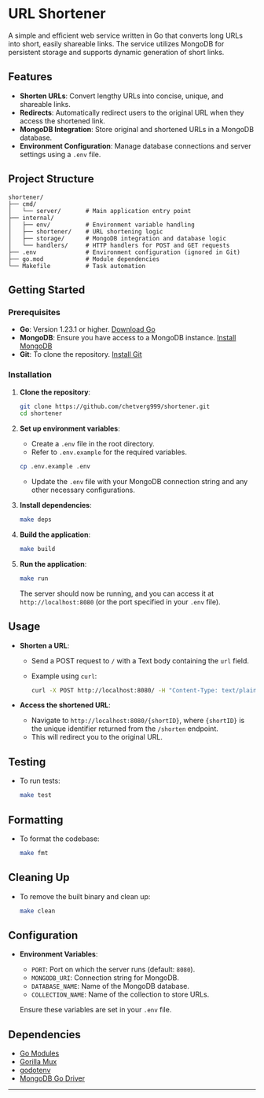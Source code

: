 # URL Shortener

A simple and efficient web service written in Go that converts long URLs into short, easily shareable links. The service utilizes MongoDB for persistent storage and supports dynamic generation of short links.

## Features

- **Shorten URLs**: Convert lengthy URLs into concise, unique, and shareable links.
- **Redirects**: Automatically redirect users to the original URL when they access the shortened link.
- **MongoDB Integration**: Store original and shortened URLs in a MongoDB database.
- **Environment Configuration**: Manage database connections and server settings using a `.env` file.

## Project Structure

```plaintext
shortener/
├── cmd/
│   └── server/       # Main application entry point
├── internal/
│   ├── env/          # Environment variable handling
│   ├── shortener/    # URL shortening logic
│   ├── storage/      # MongoDB integration and database logic
│   └── handlers/     # HTTP handlers for POST and GET requests
├── .env              # Environment configuration (ignored in Git)
├── go.mod            # Module dependencies
└── Makefile          # Task automation
```

## Getting Started

### Prerequisites

- **Go**: Version 1.23.1 or higher. [Download Go](https://golang.org/dl/)
- **MongoDB**: Ensure you have access to a MongoDB instance. [Install MongoDB](https://docs.mongodb.com/manual/installation/)
- **Git**: To clone the repository. [Install Git](https://git-scm.com/book/en/v2/Getting-Started-Installing-Git)

### Installation

1. **Clone the repository**:

   ```bash
   git clone https://github.com/chetverg999/shortener.git
   cd shortener
   ```

2. **Set up environment variables**:

   - Create a `.env` file in the root directory.
   - Refer to `.env.example` for the required variables.

   ```bash
   cp .env.example .env
   ```

   - Update the `.env` file with your MongoDB connection string and any other necessary configurations.

3. **Install dependencies**:

   ```bash
   make deps
   ```

4. **Build the application**:

   ```bash
   make build
   ```

5. **Run the application**:

   ```bash
   make run
   ```

   The server should now be running, and you can access it at `http://localhost:8080` (or the port specified in your `.env` file).

## Usage

- **Shorten a URL**:
  - Send a POST request to `/` with a Text body containing the `url` field.
  - Example using `curl`:

    ```bash
    curl -X POST http://localhost:8080/ -H "Content-Type: text/plain; charset=utf-8" -d "https://example.com"
    ```

- **Access the shortened URL**:
  - Navigate to `http://localhost:8080/{shortID}`, where `{shortID}` is the unique identifier returned from the `/shorten` endpoint.
  - This will redirect you to the original URL.

## Testing

- To run tests:

  ```bash
  make test
  ```

## Formatting

- To format the codebase:

  ```bash
  make fmt
  ```

## Cleaning Up

- To remove the built binary and clean up:

  ```bash
  make clean
  ```

## Configuration

- **Environment Variables**:
  - `PORT`: Port on which the server runs (default: `8080`).
  - `MONGODB_URI`: Connection string for MongoDB.
  - `DATABASE_NAME`: Name of the MongoDB database.
  - `COLLECTION_NAME`: Name of the collection to store URLs.

  Ensure these variables are set in your `.env` file.

## Dependencies

- [Go Modules](https://github.com/golang/go/wiki/Modules)
- [Gorilla Mux](https://github.com/gorilla/mux)
- [godotenv](https://github.com/joho/godotenv)
- [MongoDB Go Driver](https://go.mongodb.org/mongo-driver)

---
